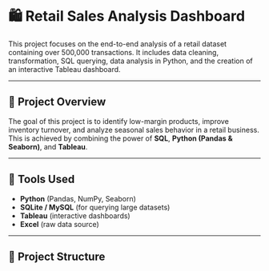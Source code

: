 # 🛍️ Retail Sales Analysis Dashboard

This project focuses on the end-to-end analysis of a retail dataset containing over 500,000 transactions. It includes data cleaning, transformation, SQL querying, data analysis in Python, and the creation of an interactive Tableau dashboard.

---

## 📌 Project Overview

The goal of this project is to identify low-margin products, improve inventory turnover, and analyze seasonal sales behavior in a retail business. This is achieved by combining the power of **SQL**, **Python (Pandas & Seaborn)**, and **Tableau**.

---

## 🧰 Tools Used

- **Python** (Pandas, NumPy, Seaborn)
- **SQLite / MySQL** (for querying large datasets)
- **Tableau** (interactive dashboards)
- **Excel** (raw data source)

---

## 📁 Project Structure

